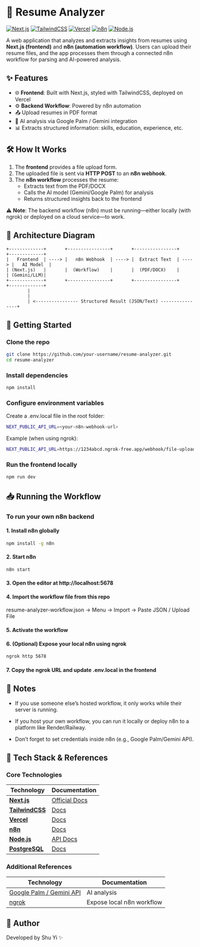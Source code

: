 # 📄 Resume Analyzer

[![Next.js](https://img.shields.io/badge/Next.js-14.x-black?logo=next.js)](https://nextjs.org)
[![TailwindCSS](https://img.shields.io/badge/TailwindCSS-v3-blue?logo=tailwind-css)](https://tailwindcss.com)
[![Vercel](https://img.shields.io/badge/Vercel-Deploy-black?logo=vercel)](https://vercel.com)
[![n8n](https://img.shields.io/badge/n8n-1.x-orange?logo=n8n)](https://n8n.io)
[![Node.js](https://img.shields.io/badge/Node.js-20-green?logo=node.js)](https://nodejs.org)

A web application that analyzes and extracts insights from resumes using **Next.js (frontend)** and **n8n (automation workflow)**.
Users can upload their resume files, and the app processes them through a connected n8n workflow for parsing and AI-powered analysis.

## ✨ Features

- 🌐 **Frontend**: Built with Next.js, styled with TailwindCSS, deployed on Vercel
- ⚙️ **Backend Workflow**: Powered by n8n automation
- 📤 Upload resumes in PDF format
- 🧠 AI analysis via Google Palm / Gemini integration
- 📊 Extracts structured information: skills, education, experience, etc.

## 🛠️ How It Works

1. The **frontend** provides a file upload form.
2. The uploaded file is sent via **HTTP POST** to an **n8n webhook**.
3. The **n8n workflow** processes the resume:
   - Extracts text from the PDF/DOCX
   - Calls the AI model (Gemini/Google Palm) for analysis
   - Returns structured insights back to the frontend

⚠️ **Note**: The backend workflow (n8n) must be running—either locally (with ngrok) or deployed on a cloud service—to work.

## 📐 Architecture Diagram

```text
+-------------+       +----------------+       +----------------+       +-------------+
|   Frontend  | ----> |   n8n Webhook  | ----> |  Extract Text  | ----> |   AI Model  |
| (Next.js)   |       |  (Workflow)    |       |  (PDF/DOCX)    |       | (Gemini/LLM)|
+-------------+       +----------------+       +----------------+       +-------------+
        |
        |
        | <---------------- Structured Result (JSON/Text) ----------------+

```

## 🚀 Getting Started

### Clone the repo

```bash
git clone https://github.com/your-username/resume-analyzer.git
cd resume-analyzer
```

### Install dependencies

```bash
npm install
```

### Configure environment variables

Create a .env.local file in the root folder:

```bash
NEXT_PUBLIC_API_URL=<your-n8n-webhook-url>
```

Example (when using ngrok):

```bash
NEXT_PUBLIC_API_URL=https://1234abcd.ngrok-free.app/webhook/file-upload
```

### Run the frontend locally

```bash
npm run dev
```

## 📥 Running the Workflow

### To run your own n8n backend

#### 1. Install n8n globally

```bash
npm install -g n8n
```

#### 2. Start n8n

```bash
n8n start
```

#### 3. Open the editor at http://localhost:5678

#### 4. Import the workflow file from this repo

resume-analyzer-workflow.json → Menu → Import → Paste JSON / Upload File

#### 5. Activate the workflow

#### 6. (Optional) Expose your local n8n using ngrok

```bash
ngrok http 5678
```

#### 7. Copy the ngrok URL and update .env.local in the frontend

## 🔑 Notes

- If you use someone else’s hosted workflow, it only works while their server is running.

- If you host your own workflow, you can run it locally or deploy n8n to a platform like Render/Railway.

- Don’t forget to set credentials inside n8n (e.g., Google Palm/Gemini API).

## 📌 Tech Stack & References

### Core Technologies

| Technology | Documentation |
|------------|---------------|
| [**Next.js**](https://nextjs.org) | [Official Docs](https://nextjs.org/docs) |
| [**TailwindCSS**](https://tailwindcss.com) | [Docs](https://tailwindcss.com/docs) |
| [**Vercel**](https://vercel.com) | [Docs](https://vercel.com/docs) |
| [**n8n**](https://n8n.io) | [Docs](https://docs.n8n.io/) |
| [**Node.js**](https://nodejs.org) | [API Docs](https://nodejs.org/en/docs/) |
| [**PostgreSQL**](https://www.postgresql.org) | [Docs](https://www.postgresql.org/docs/) |

### Additional References

| Technology | Documentation |
|------------|---------------|
| [Google Palm / Gemini API](https://developers.google.com) | AI analysis |
| [ngrok](https://ngrok.com) | Expose local n8n workflow |

## 👤 Author

Developed by Shu Yi ✨